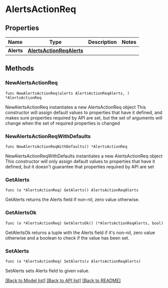 # AlertsActionReq

## Properties

Name | Type | Description | Notes
------------ | ------------- | ------------- | -------------
**Alerts** | [**AlertsActionReqAlerts**](AlertsActionReqAlerts.md) |  | 

## Methods

### NewAlertsActionReq

`func NewAlertsActionReq(alerts AlertsActionReqAlerts, ) *AlertsActionReq`

NewAlertsActionReq instantiates a new AlertsActionReq object
This constructor will assign default values to properties that have it defined,
and makes sure properties required by API are set, but the set of arguments
will change when the set of required properties is changed

### NewAlertsActionReqWithDefaults

`func NewAlertsActionReqWithDefaults() *AlertsActionReq`

NewAlertsActionReqWithDefaults instantiates a new AlertsActionReq object
This constructor will only assign default values to properties that have it defined,
but it doesn't guarantee that properties required by API are set

### GetAlerts

`func (o *AlertsActionReq) GetAlerts() AlertsActionReqAlerts`

GetAlerts returns the Alerts field if non-nil, zero value otherwise.

### GetAlertsOk

`func (o *AlertsActionReq) GetAlertsOk() (*AlertsActionReqAlerts, bool)`

GetAlertsOk returns a tuple with the Alerts field if it's non-nil, zero value otherwise
and a boolean to check if the value has been set.

### SetAlerts

`func (o *AlertsActionReq) SetAlerts(v AlertsActionReqAlerts)`

SetAlerts sets Alerts field to given value.



[[Back to Model list]](../README.md#documentation-for-models) [[Back to API list]](../README.md#documentation-for-api-endpoints) [[Back to README]](../README.md)


